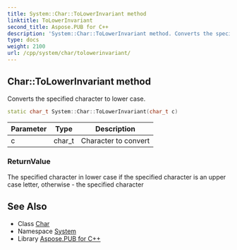 ```yaml
---
title: System::Char::ToLowerInvariant method
linktitle: ToLowerInvariant
second_title: Aspose.PUB for C++
description: 'System::Char::ToLowerInvariant method. Converts the specified character to lower case in C++.'
type: docs
weight: 2100
url: /cpp/system/char/tolowerinvariant/
---
```

## Char::ToLowerInvariant method


Converts the specified character to lower case.

```cpp
static char_t System::Char::ToLowerInvariant(char_t c)
```


| Parameter | Type | Description |
| --- | --- | --- |
| c | char_t | Character to convert |

### ReturnValue

The specified character in lower case if the specified character is an upper case letter, otherwise - the specified character

## See Also

* Class [Char](../)
* Namespace [System](../../)
* Library [Aspose.PUB for C++](../../../)
